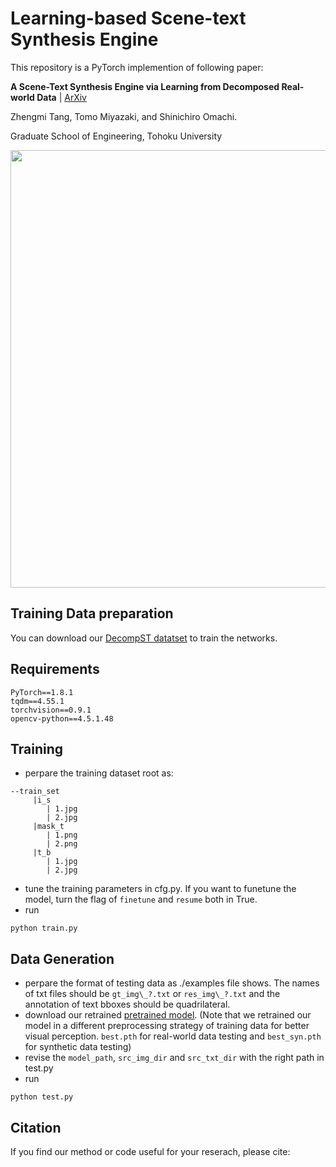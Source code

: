 # Learning-based Scene-text Synthesis Engine

This repository is a PyTorch implemention of following paper:

**A Scene-Text Synthesis Engine via Learning from Decomposed Real-world Data** | [ArXiv](....)

Zhengmi Tang, Tomo Miyazaki, and Shinichiro Omachi.

Graduate School of Engineering, Tohoku University

<img width="700" src="./fig/overview.png">

## Training Data preparation
You can download our [DecompST datatset](https://github.com/iiclab/DecompST) to train the networks.

## Requirements
```
PyTorch==1.8.1
tqdm==4.55.1
torchvision==0.9.1
opencv-python==4.5.1.48
```
## Training
* perpare the training dataset root as:
```
--train_set
     |i_s
        | 1.jpg
        | 2.jpg
     |mask_t
        | 1.png
        | 2.png
     |t_b
        | 1.jpg 
        | 2.jpg
```
* tune the training parameters in cfg.py. If you want to funetune the model, turn the flag of `finetune` and `resume` both in True.
* run 
```
python train.py
```
## Data Generation
* perpare the format of testing data as  ./examples file shows. The names of txt files should be `gt_img\_?.txt` or `res_img\_?.txt` and the annotation of text bboxes should be quadrilateral.
* download our retrained [pretrained model](https://drive.google.com/drive/folders/1J4hyPksRbanksId7AQzgMK2ANJZNN3qz?usp=sharing). (Note that we retrained our model in a different preprocessing strategy of training data for better visual perception. `best.pth` for real-world data testing and `best_syn.pth` for synthetic data testing)
* revise the `model_path`, `src_img_dir` and `src_txt_dir` with the right path in test.py
* run 
```
python test.py
```

## Citation
If you find our method or code useful for your reserach, please cite:
```

```


